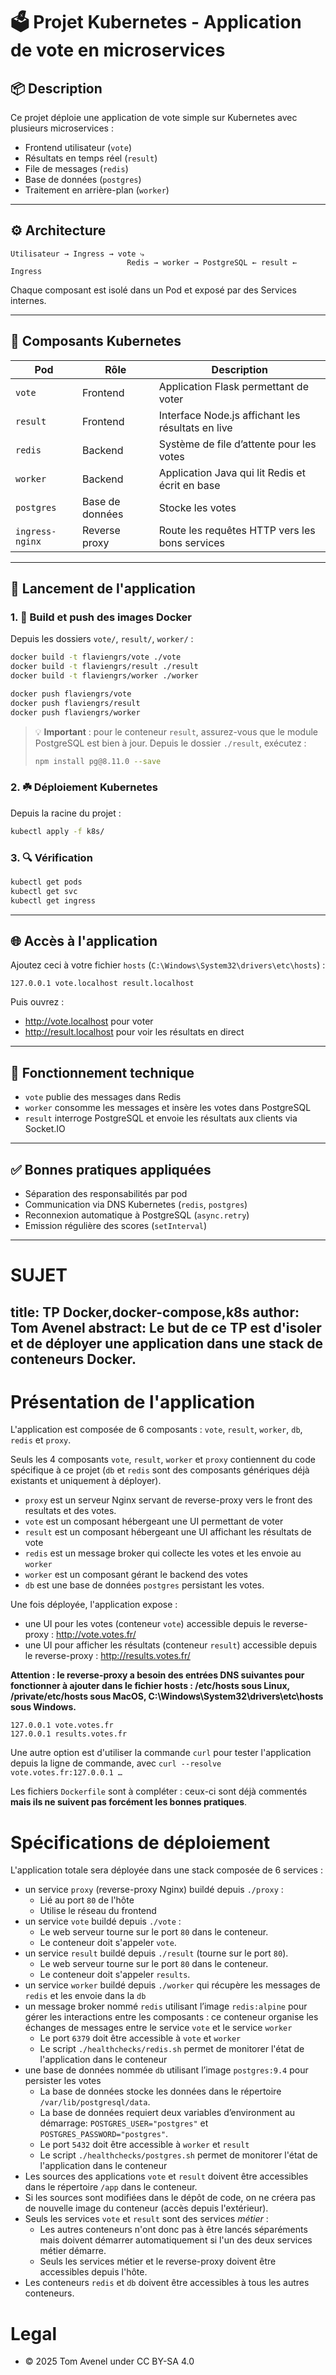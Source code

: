 # 🗳️ Projet Kubernetes - Application de vote en microservices

## 📦 Description

Ce projet déploie une application de vote simple sur Kubernetes avec plusieurs microservices :
- Frontend utilisateur (`vote`)
- Résultats en temps réel (`result`)
- File de messages (`redis`)
- Base de données (`postgres`)
- Traitement en arrière-plan (`worker`)

---

## ⚙️ Architecture

```
Utilisateur → Ingress → vote ⤷
                          Redis → worker → PostgreSQL ← result ← Ingress
```

Chaque composant est isolé dans un Pod et exposé par des Services internes.

---

## 🧱 Composants Kubernetes

| Pod        | Rôle       | Description                                         |
|------------|------------|-----------------------------------------------------|
| `vote`     | Frontend   | Application Flask permettant de voter              |
| `result`   | Frontend   | Interface Node.js affichant les résultats en live |
| `redis`    | Backend    | Système de file d’attente pour les votes         |
| `worker`   | Backend    | Application Java qui lit Redis et écrit en base   |
| `postgres` | Base de données | Stocke les votes                             |
| `ingress-nginx` | Reverse proxy | Route les requêtes HTTP vers les bons services |

---

## 🚀 Lancement de l'application

### 1. 🐳 Build et push des images Docker

Depuis les dossiers `vote/`, `result/`, `worker/` :

```bash
docker build -t flaviengrs/vote ./vote
docker build -t flaviengrs/result ./result
docker build -t flaviengrs/worker ./worker

docker push flaviengrs/vote
docker push flaviengrs/result
docker push flaviengrs/worker
```

> 💡 **Important** : pour le conteneur `result`, assurez-vous que le module PostgreSQL est bien à jour. Depuis le dossier `./result`, exécutez :
>
> ```bash
> npm install pg@8.11.0 --save
> ```

### 2. ☘️ Déploiement Kubernetes

Depuis la racine du projet :

```bash
kubectl apply -f k8s/
```

### 3. 🔍 Vérification

```bash
kubectl get pods
kubectl get svc
kubectl get ingress
```

---

## 🌐 Accès à l'application

Ajoutez ceci à votre fichier `hosts` (`C:\Windows\System32\drivers\etc\hosts`) :

```
127.0.0.1 vote.localhost result.localhost
```

Puis ouvrez :
- http://vote.localhost pour voter
- http://result.localhost pour voir les résultats en direct

---

## 💠 Fonctionnement technique

- `vote` publie des messages dans Redis
- `worker` consomme les messages et insère les votes dans PostgreSQL
- `result` interroge PostgreSQL et envoie les résultats aux clients via Socket.IO

---

## ✅ Bonnes pratiques appliquées

- Séparation des responsabilités par pod
- Communication via DNS Kubernetes (`redis`, `postgres`)
- Reconnexion automatique à PostgreSQL (`async.retry`)
- Emission régulière des scores (`setInterval`)



---
# SUJET
title: TP Docker,docker-compose,k8s
author: Tom Avenel
abstract: Le but de ce TP est d'isoler et de déployer une application dans une stack de conteneurs Docker.
---

# Présentation de l'application

L'application est composée de 6 composants : `vote`, `result`, `worker`, `db`, `redis` et `proxy`.

Seuls les 4 composants `vote`, `result`, `worker` et `proxy` contiennent du code spécifique à ce projet (`db` et `redis` sont des composants génériques déjà existants et uniquement à déployer).

- `proxy` est un serveur Nginx servant de reverse-proxy vers le front des resultats et des votes.
- `vote` est un composant hébergeant une UI permettant de voter
- `result` est un composant hébergeant une UI affichant les résultats de vote
- `redis` est un message broker qui collecte les votes et les envoie au `worker`
- `worker` est un composant gérant le backend des votes
- `db` est une base de données `postgres` persistant les votes.

Une fois déployée, l'application expose :

- une UI pour les votes (conteneur `vote`) accessible depuis le reverse-proxy : <http://vote.votes.fr/>
- une UI pour afficher les résultats (conteneur `result`) accessible depuis le reverse-proxy : <http://results.votes.fr/>


**Attention : le reverse-proxy a besoin des entrées DNS suivantes pour fonctionner à ajouter dans le fichier hosts : /etc/hosts sous Linux, /private/etc/hosts sous MacOS, C:\Windows\System32\drivers\etc\hosts sous Windows.**

```
127.0.0.1 vote.votes.fr
127.0.0.1 results.votes.fr
```

Une autre option est d'utiliser la commande `curl` pour tester l'application depuis la ligne de commande, avec `curl --resolve vote.votes.fr:127.0.0.1 …`

Les fichiers `Dockerfile` sont à compléter : ceux-ci sont déjà commentés **mais ils ne suivent pas forcément les bonnes pratiques**.

# Spécifications de déploiement

L'application totale sera déployée dans une stack composée de 6 services :

- un service `proxy` (reverse-proxy Nginx) buildé depuis `./proxy` :
  + Lié au port `80` de l'hôte
  + Utilise le réseau du frontend
- un service `vote` buildé depuis `./vote` :
  + Le web serveur tourne sur le port `80` dans le conteneur.
  + Le conteneur doit s'appeler `vote`.
- un service `result` buildé depuis `./result` (tourne sur le port `80`).
  + Le web serveur tourne sur le port `80` dans le conteneur.
  + Le conteneur doit s'appeler `results`.
- un service `worker` buildé depuis `./worker` qui récupère les messages de `redis` et les envoie dans la `db`
- un message broker nommé `redis` utilisant l’image `redis:alpine` pour gérer les interactions entre les composants : ce conteneur organise les échanges de messages entre le service `vote` et le service `worker`
  + Le port `6379` doit être accessible à `vote` et `worker`
  + Le script `./healthchecks/redis.sh` permet de monitorer l'état de l'application dans le conteneur
- une base de données nommée `db` utilisant l’image `postgres:9.4` pour persister les votes
  + La base de données stocke les données dans le répertoire `/var/lib/postgresql/data`.
  + La base de données requiert deux variables d’environment au démarrage: `POSTGRES_USER="postgres"` et `POSTGRES_PASSWORD="postgres"`.
  + Le port `5432` doit être accessible à `worker` et `result`
  + Le script `./healthchecks/postgres.sh` permet de monitorer l'état de l'application dans le conteneur
- Les sources des applications `vote` et `result` doivent être accessibles dans le répertoire `/app` dans le conteneur.
- Si les sources sont modifiées dans le dépôt de code, on ne créera pas de nouvelle image du conteneur (accès depuis l'extérieur).
- Seuls les services `vote` et `result` sont des services _métier_ :
  + Les autres conteneurs n'ont donc pas à être lancés séparéments mais doivent démarrer automatiquement si l'un des deux services métier démarre.
  + Seuls les services métier et le reverse-proxy doivent être accessibles depuis l'hôte.
- Les conteneurs `redis` et `db` doivent être accessibles à tous les autres conteneurs.

# Legal

- © 2025 Tom Avenel under CC BY-SA 4.0
